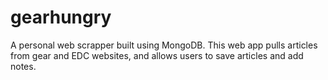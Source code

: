 # gearhungry
A personal web scrapper built using MongoDB. This web app pulls articles from gear and EDC websites, and allows users to save articles and add notes. 

